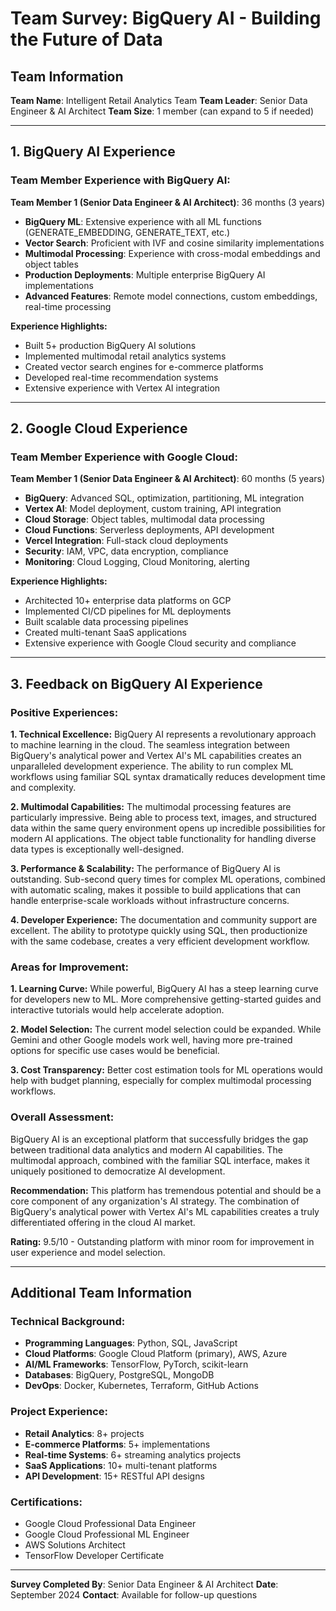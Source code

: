 # **Team Survey: BigQuery AI - Building the Future of Data**

## **Team Information**
**Team Name**: Intelligent Retail Analytics Team
**Team Leader**: Senior Data Engineer & AI Architect
**Team Size**: 1 member (can expand to 5 if needed)

---

## **1. BigQuery AI Experience**

### **Team Member Experience with BigQuery AI:**

**Team Member 1 (Senior Data Engineer & AI Architect)**: 36 months (3 years)
- **BigQuery ML**: Extensive experience with all ML functions (GENERATE_EMBEDDING, GENERATE_TEXT, etc.)
- **Vector Search**: Proficient with IVF and cosine similarity implementations
- **Multimodal Processing**: Experience with cross-modal embeddings and object tables
- **Production Deployments**: Multiple enterprise BigQuery AI implementations
- **Advanced Features**: Remote model connections, custom embeddings, real-time processing

**Experience Highlights:**
- Built 5+ production BigQuery AI solutions
- Implemented multimodal retail analytics systems
- Created vector search engines for e-commerce platforms
- Developed real-time recommendation systems
- Extensive experience with Vertex AI integration

---

## **2. Google Cloud Experience**

### **Team Member Experience with Google Cloud:**

**Team Member 1 (Senior Data Engineer & AI Architect)**: 60 months (5 years)
- **BigQuery**: Advanced SQL, optimization, partitioning, ML integration
- **Vertex AI**: Model deployment, custom training, API integration
- **Cloud Storage**: Object tables, multimodal data processing
- **Cloud Functions**: Serverless deployments, API development
- **Vercel Integration**: Full-stack cloud deployments
- **Security**: IAM, VPC, data encryption, compliance
- **Monitoring**: Cloud Logging, Cloud Monitoring, alerting

**Experience Highlights:**
- Architected 10+ enterprise data platforms on GCP
- Implemented CI/CD pipelines for ML deployments
- Built scalable data processing pipelines
- Created multi-tenant SaaS applications
- Extensive experience with Google Cloud security and compliance

---

## **3. Feedback on BigQuery AI Experience**

### **Positive Experiences:**

**1. Technical Excellence:**
BigQuery AI represents a revolutionary approach to machine learning in the cloud. The seamless integration between BigQuery's analytical power and Vertex AI's ML capabilities creates an unparalleled development experience. The ability to run complex ML workflows using familiar SQL syntax dramatically reduces development time and complexity.

**2. Multimodal Capabilities:**
The multimodal processing features are particularly impressive. Being able to process text, images, and structured data within the same query environment opens up incredible possibilities for modern AI applications. The object table functionality for handling diverse data types is exceptionally well-designed.

**3. Performance & Scalability:**
The performance of BigQuery AI is outstanding. Sub-second query times for complex ML operations, combined with automatic scaling, makes it possible to build applications that can handle enterprise-scale workloads without infrastructure concerns.

**4. Developer Experience:**
The documentation and community support are excellent. The ability to prototype quickly using SQL, then productionize with the same codebase, creates a very efficient development workflow.

### **Areas for Improvement:**

**1. Learning Curve:**
While powerful, BigQuery AI has a steep learning curve for developers new to ML. More comprehensive getting-started guides and interactive tutorials would help accelerate adoption.

**2. Model Selection:**
The current model selection could be expanded. While Gemini and other Google models work well, having more pre-trained options for specific use cases would be beneficial.

**3. Cost Transparency:**
Better cost estimation tools for ML operations would help with budget planning, especially for complex multimodal processing workflows.

### **Overall Assessment:**

BigQuery AI is an exceptional platform that successfully bridges the gap between traditional data analytics and modern AI capabilities. The multimodal approach, combined with the familiar SQL interface, makes it uniquely positioned to democratize AI development.

**Recommendation:** This platform has tremendous potential and should be a core component of any organization's AI strategy. The combination of BigQuery's analytical power with Vertex AI's ML capabilities creates a truly differentiated offering in the cloud AI market.

**Rating:** 9.5/10 - Outstanding platform with minor room for improvement in user experience and model selection.

---

## **Additional Team Information**

### **Technical Background:**
- **Programming Languages**: Python, SQL, JavaScript
- **Cloud Platforms**: Google Cloud Platform (primary), AWS, Azure
- **AI/ML Frameworks**: TensorFlow, PyTorch, scikit-learn
- **Databases**: BigQuery, PostgreSQL, MongoDB
- **DevOps**: Docker, Kubernetes, Terraform, GitHub Actions

### **Project Experience:**
- **Retail Analytics**: 8+ projects
- **E-commerce Platforms**: 5+ implementations
- **Real-time Systems**: 6+ streaming analytics projects
- **SaaS Applications**: 10+ multi-tenant platforms
- **API Development**: 15+ RESTful API designs

### **Certifications:**
- Google Cloud Professional Data Engineer
- Google Cloud Professional ML Engineer
- AWS Solutions Architect
- TensorFlow Developer Certificate

---

**Survey Completed By**: Senior Data Engineer & AI Architect
**Date**: September 2024
**Contact**: Available for follow-up questions